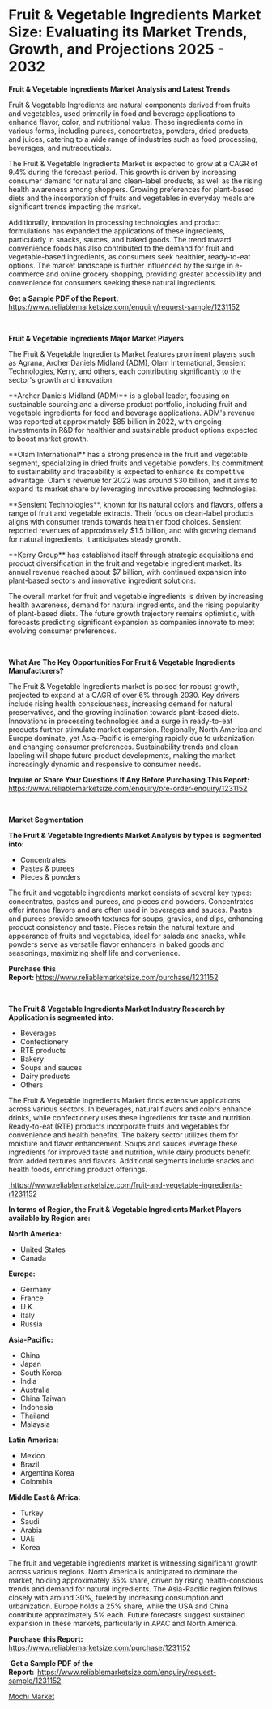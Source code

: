 <p><h1>Fruit & Vegetable Ingredients Market Size: Evaluating its Market Trends, Growth, and Projections 2025 - 2032</h1></p><p><strong>Fruit & Vegetable Ingredients Market Analysis and Latest Trends</strong></p>
<p><p>Fruit & Vegetable Ingredients are natural components derived from fruits and vegetables, used primarily in food and beverage applications to enhance flavor, color, and nutritional value. These ingredients come in various forms, including purees, concentrates, powders, dried products, and juices, catering to a wide range of industries such as food processing, beverages, and nutraceuticals.</p><p>The Fruit & Vegetable Ingredients Market is expected to grow at a CAGR of 9.4% during the forecast period. This growth is driven by increasing consumer demand for natural and clean-label products, as well as the rising health awareness among shoppers. Growing preferences for plant-based diets and the incorporation of fruits and vegetables in everyday meals are significant trends impacting the market.</p><p>Additionally, innovation in processing technologies and product formulations has expanded the applications of these ingredients, particularly in snacks, sauces, and baked goods. The trend toward convenience foods has also contributed to the demand for fruit and vegetable-based ingredients, as consumers seek healthier, ready-to-eat options. The market landscape is further influenced by the surge in e-commerce and online grocery shopping, providing greater accessibility and convenience for consumers seeking these natural ingredients.</p></p>
<p><strong>Get a Sample PDF of the Report:&nbsp;</strong> <a href="https://www.reliablemarketsize.com/enquiry/request-sample/1231152?utm_campaign=2889&utm_medium=2&utm_source=Github&utm_content=ia&utm_term=07042025&utm_id=fruit-vegetable-ingredients">https://www.reliablemarketsize.com/enquiry/request-sample/1231152</a></p>
<p>&nbsp;</p>
<p><strong>Fruit & Vegetable Ingredients Major Market Players</strong></p>
<p><p>The Fruit & Vegetable Ingredients Market features prominent players such as Agrana, Archer Daniels Midland (ADM), Olam International, Sensient Technologies, Kerry, and others, each contributing significantly to the sector's growth and innovation.</p><p>**Archer Daniels Midland (ADM)** is a global leader, focusing on sustainable sourcing and a diverse product portfolio, including fruit and vegetable ingredients for food and beverage applications. ADM's revenue was reported at approximately $85 billion in 2022, with ongoing investments in R&D for healthier and sustainable product options expected to boost market growth.</p><p>**Olam International** has a strong presence in the fruit and vegetable segment, specializing in dried fruits and vegetable powders. Its commitment to sustainability and traceability is expected to enhance its competitive advantage. Olam's revenue for 2022 was around $30 billion, and it aims to expand its market share by leveraging innovative processing technologies.</p><p>**Sensient Technologies**, known for its natural colors and flavors, offers a range of fruit and vegetable extracts. Their focus on clean-label products aligns with consumer trends towards healthier food choices. Sensient reported revenues of approximately $1.5 billion, and with growing demand for natural ingredients, it anticipates steady growth.</p><p>**Kerry Group** has established itself through strategic acquisitions and product diversification in the fruit and vegetable ingredient market. Its annual revenue reached about $7 billion, with continued expansion into plant-based sectors and innovative ingredient solutions.</p><p>The overall market for fruit and vegetable ingredients is driven by increasing health awareness, demand for natural ingredients, and the rising popularity of plant-based diets. The future growth trajectory remains optimistic, with forecasts predicting significant expansion as companies innovate to meet evolving consumer preferences.</p></p>
<p>&nbsp;</p>
<p><strong>What Are The Key Opportunities For Fruit & Vegetable Ingredients Manufacturers?</strong></p>
<p><p>The Fruit & Vegetable Ingredients market is poised for robust growth, projected to expand at a CAGR of over 6% through 2030. Key drivers include rising health consciousness, increasing demand for natural preservatives, and the growing inclination towards plant-based diets. Innovations in processing technologies and a surge in ready-to-eat products further stimulate market expansion. Regionally, North America and Europe dominate, yet Asia-Pacific is emerging rapidly due to urbanization and changing consumer preferences. Sustainability trends and clean labeling will shape future product developments, making the market increasingly dynamic and responsive to consumer needs.</p></p>
<p><strong>Inquire or Share Your Questions If Any Before Purchasing This Report:</strong> <a href="https://www.reliablemarketsize.com/enquiry/pre-order-enquiry/1231152?utm_campaign=2889&utm_medium=2&utm_source=Github&utm_content=ia&utm_term=07042025&utm_id=fruit-vegetable-ingredients">https://www.reliablemarketsize.com/enquiry/pre-order-enquiry/1231152</a></p>
<p>&nbsp;</p>
<p><strong>Market Segmentation</strong></p>
<p><strong>The Fruit & Vegetable Ingredients Market Analysis by types is segmented into:</strong></p>
<p><ul><li>Concentrates</li><li>Pastes & purees</li><li>Pieces & powders</li></ul></p>
<p><p>The fruit and vegetable ingredients market consists of several key types: concentrates, pastes and purees, and pieces and powders. Concentrates offer intense flavors and are often used in beverages and sauces. Pastes and purees provide smooth textures for soups, gravies, and dips, enhancing product consistency and taste. Pieces retain the natural texture and appearance of fruits and vegetables, ideal for salads and snacks, while powders serve as versatile flavor enhancers in baked goods and seasonings, maximizing shelf life and convenience.</p></p>
<p><strong>Purchase this Report:&nbsp;</strong><a href="https://www.reliablemarketsize.com/purchase/1231152?utm_campaign=2889&utm_medium=2&utm_source=Github&utm_content=ia&utm_term=07042025&utm_id=fruit-vegetable-ingredients">https://www.reliablemarketsize.com/purchase/1231152</a></p>
<p>&nbsp;</p>
<p><strong>The Fruit & Vegetable Ingredients Market Industry Research by Application is segmented into:</strong></p>
<p><ul><li>Beverages</li><li>Confectionery</li><li>RTE products</li><li>Bakery</li><li>Soups and sauces</li><li>Dairy products</li><li>Others</li></ul></p>
<p><p>The Fruit & Vegetable Ingredients Market finds extensive applications across various sectors. In beverages, natural flavors and colors enhance drinks, while confectionery uses these ingredients for taste and nutrition. Ready-to-eat (RTE) products incorporate fruits and vegetables for convenience and health benefits. The bakery sector utilizes them for moisture and flavor enhancement. Soups and sauces leverage these ingredients for improved taste and nutrition, while dairy products benefit from added textures and flavors. Additional segments include snacks and health foods, enriching product offerings.</p></p>
<p><a href="https://www.reliablemarketsize.com/fruit-and-vegetable-ingredients-r1231152?utm_campaign=2889&utm_medium=2&utm_source=Github&utm_content=ia&utm_term=07042025&utm_id=fruit-vegetable-ingredients">&nbsp;https://www.reliablemarketsize.com/fruit-and-vegetable-ingredients-r1231152</a></p>
<p><strong>In terms of Region, the Fruit & Vegetable Ingredients Market Players available by Region are:</strong></p>
<p>
    <p> <strong> North America: </strong>
        <ul>
            <li>United States</li>
            <li>Canada</li>
        </ul>
        </p> 
    <p> <strong> Europe: </strong>
        <ul>
            <li>Germany</li>
            <li>France</li>
            <li>U.K.</li>
            <li>Italy</li>
            <li>Russia</li>
        </ul>
        </p> 
    <p> <strong> Asia-Pacific: </strong>
        <ul>
            <li>China</li>
            <li>Japan</li>
            <li>South Korea</li>
            <li>India</li>
            <li>Australia</li>
            <li>China Taiwan</li>
            <li>Indonesia</li>
            <li>Thailand</li>
            <li>Malaysia</li>
        </ul>
        </p> 
    <p> <strong> Latin America: </strong>
        <ul>
            <li>Mexico</li>
            <li>Brazil</li>
            <li>Argentina Korea</li>
            <li>Colombia</li>
        </ul>
        </p> 
    <p> <strong> Middle East & Africa: </strong>
        <ul>
            <li>Turkey</li>
            <li>Saudi</li>
            <li>Arabia</li>
            <li>UAE</li>
            <li>Korea</li>
        </ul>
    </p>
    </p>
<p><p>The fruit and vegetable ingredients market is witnessing significant growth across various regions. North America is anticipated to dominate the market, holding approximately 35% share, driven by rising health-conscious trends and demand for natural ingredients. The Asia-Pacific region follows closely with around 30%, fueled by increasing consumption and urbanization. Europe holds a 25% share, while the USA and China contribute approximately 5% each. Future forecasts suggest sustained expansion in these markets, particularly in APAC and North America.</p></p>
<p><strong>Purchase this Report: </strong><a href="https://www.reliablemarketsize.com/purchase/1231152?utm_campaign=2889&utm_medium=2&utm_source=Github&utm_content=ia&utm_term=07042025&utm_id=fruit-vegetable-ingredients">https://www.reliablemarketsize.com/purchase/1231152</a></p>
<p>&nbsp;<strong>Get a Sample PDF of the Report:&nbsp;&nbsp;</strong><a href="https://www.reliablemarketsize.com/enquiry/request-sample/1231152?utm_campaign=2889&utm_medium=2&utm_source=Github&utm_content=ia&utm_term=07042025&utm_id=fruit-vegetable-ingredients">https://www.reliablemarketsize.com/enquiry/request-sample/1231152</a></p>
<p><strong></strong></p>
<p><p><a href="https://github.com/abedlagagica4/Market-Research-Report-List-1/blob/main/mochi-market.md?utm_campaign=2889&utm_medium=2&utm_source=Github&utm_content=ia&utm_term=07042025&utm_id=fruit-vegetable-ingredients">Mochi Market</a></p></p>